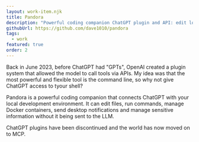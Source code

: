 ```yaml
---
layout: work-item.njk
title: Pandora
description: "Powerful coding companion ChatGPT plugin and API: edit local files, run commands, manage Docker."
githubUrl: https://github.com/dave1010/pandora
tags:
  - work
featured: true
order: 2
---
```


Back in June 2023, before ChatGPT had "GPTs", OpenAI created a plugin system that allowed the model to call tools via APIs. My idea was that the most powerful and flexible tool is the command line, so why not give ChatGPT access to tyour shell?

Pandora is a powerful coding companion that connects ChatGPT with your local development environment. It can edit files,
run commands, manage Docker containers, send desktop notifications and manage sensitive information without it being sent to the LLM.

ChatGPT plugins have been discontinued and the world has now moved on to MCP.
